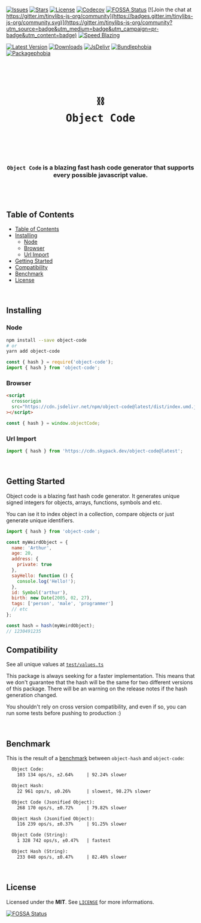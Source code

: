 <br />

[![Issues](https://img.shields.io/github/issues/arthurfiorette/tinylibs?logo=github&label=Issues)](https://github.com/arthurfiorette/tinylibs/issues)
[![Stars](https://img.shields.io/github/stars/arthurfiorette/tinylibs?logo=github&label=Stars)](https://github.com/arthurfiorette/tinylibs/stargazers)
[![License](https://img.shields.io/github/license/arthurfiorette/tinylibs?logo=githu&label=License)](https://github.com/arthurfiorette/tinylibs/blob/main/LICENSE)
[![Codecov](https://codecov.io/gh/arthurfiorette/tinylibs/branch/main/graph/badge.svg?token=ML0KGCU0VM)](https://codecov.io/gh/arthurfiorette/tinylibs)
[![FOSSA Status](https://app.fossa.com/api/projects/git%2Bgithub.com%2Farthurfiorette%2Ftinylibs.svg?type=shield)](https://app.fossa.com/projects/git%2Bgithub.com%2Farthurfiorette%2Ftinylibs?ref=badge_shield)
[![Join the chat at https://gitter.im/tinylibs-js-org/community](https://badges.gitter.im/tinylibs-js-org/community.svg)](https://gitter.im/tinylibs-js-org/community?utm_source=badge&utm_medium=badge&utm_campaign=pr-badge&utm_content=badge)
[![Speed Blazing](https://img.shields.io/badge/speed-blazing%20%F0%9F%94%A5-brightgreen.svg)](https://twitter.com/acdlite/status/974390255393505280)

[![Latest Version](https://img.shields.io/npm/v/object-code)](https://www.npmjs.com/package/object-code)
[![Downloads](https://img.shields.io/npm/dw/object-code)](https://www.npmjs.com/package/object-code)
[![JsDelivr](https://data.jsdelivr.com/v1/package/npm/object-code/badge?style=rounded)](https://www.jsdelivr.com/package/npm/object-code)
[![Bundlephobia](https://img.shields.io/bundlephobia/minzip/object-code/latest?style=flat)](https://bundlephobia.com/package/object-code@latest)
[![Packagephobia](https://packagephobia.com/badge?p=object-code@latest)](https://packagephobia.com/result?p=object-code@latest)

<br />

<div align="center">
  <pre>
  <h1>⛓️<br />Object Code</h1>
  </pre>
  <br />
</div>

<h3 align="center">
  <code>Object Code</code> is a blazing fast hash code generator that supports every possible javascript value.
  <br />
  <br />
</h3>

<br />

## Table of Contents

- [Table of Contents](#table-of-contents)
- [Installing](#installing)
  - [Node](#node)
  - [Browser](#browser)
  - [Url Import](#url-import)
- [Getting Started](#getting-started)
- [Compatibility](#compatibility)
- [Benchmark](#benchmark)
- [License](#license)

<br />

## Installing

### Node

```sh
npm install --save object-code
# or
yarn add object-code
```

```js
const { hash } = require('object-code');
import { hash } from 'object-code';
```

### Browser

```html
<script
  crossorigin
  src="https://cdn.jsdelivr.net/npm/object-code@latest/dist/index.umd.js"
></script>
```

```js
const { hash } = window.objectCode;
```

### Url Import

```ts
import { hash } from 'https://cdn.skypack.dev/object-code@latest';
```

<br />

## Getting Started

Object code is a blazing fast hash code generator. It generates unique signed integers for
objects, arrays, functions, symbols and etc.

You can ise it to index object in a collection, compare objects or just generate unique
identifiers.

```js
import { hash } from 'object-code';

const myWeirdObject = {
  name: 'Arthur',
  age: 20,
  address: {
    private: true
  },
  sayHello: function () {
    console.log('Hello!');
  },
  id: Symbol('arthur'),
  birth: new Date(2005, 02, 27),
  tags: ['person', 'male', 'programmer']
  // etc
};

const hash = hash(myWeirdObject);
// 1230491235
```

## Compatibility

See all unique values at [`test/values.ts`](test/values.ts)

This package is always seeking for a faster implementation. This means that we don't
guarantee that the hash will be the same for two different versions of this package. There
will be an warning on the release notes if the hash generation changed.

You shouldn't rely on cross version compatibility, and even if so, you can run some tests
before pushing to production :)

<br />

## Benchmark

This is the result of a [benchmark](./benchmark/benchmark.js) between `object-hash` and
`object-code`:

```txt
  Object Code:
    103 134 ops/s, ±2.64%     | 92.24% slower

  Object Hash:
    22 961 ops/s, ±0.26%      | slowest, 98.27% slower

  Object Code (Jsonified Object):
    268 170 ops/s, ±0.72%     | 79.82% slower

  Object Hash (Jsonified Object):
    116 239 ops/s, ±0.37%     | 91.25% slower

  Object Code (String):
    1 328 742 ops/s, ±0.47%   | fastest

  Object Hash (String):
    233 048 ops/s, ±0.47%     | 82.46% slower
```

<br />

## License

Licensed under the **MIT**. See [`LICENSE`](LICENSE) for more informations.

[![FOSSA Status](https://app.fossa.com/api/projects/git%2Bgithub.com%2Farthurfiorette%2Ftinylibs.svg?type=small)](https://app.fossa.com/projects/git%2Bgithub.com%2Farthurfiorette%2Ftinylibs?ref=badge_small)

<br />
